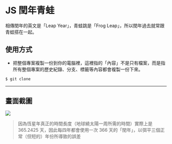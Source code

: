 # JS 閏年青蛙

相傳閏年的英文是「Leap Year」，青蛙跳是「Frog Leap」，所以閏年過去就常跟青蛙搭在一起。

## 使用方式
- 把整個專案複製一份到你的電腦裡，這裡指的「內容」不是只有檔案，而是指所有整個專案的歷史紀錄、分支、標籤等內容都會複製一份下來。
```sh
$ git clone
```

----

## 畫面截圖
![](https://i.imgur.com/9wBp9UH.gif)
> 因為恆星年真正的時間長度（地球繞太陽一周所需的時間）實際上是 365.2425 天，因此每四年都會使用一次 366 天的「閏年」，以弭平三個正常（但短的）年份所導致的誤差
